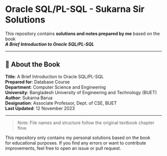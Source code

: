 # Oracle SQL/PL-SQL - Sukarna Sir Solutions

This repository contains **solutions and notes prepared by me** based on the book  
**_A Brief Introduction to Oracle SQL/PL-SQL_**

---

## 📘 About the Book

**Title**: A Brief Introduction to Oracle SQL/PL-SQL  
**Prepared for**: Database Course  
**Department**: Computer Science and Engineering  
**University**: Bangladesh University of Engineering and Technology (BUET)  
**Author**: Sukarna Barua  
**Designation**: Associate Professor, Dept. of CSE, BUET  
**Last Updated**: 12 November 2023

---



> Note: File names and structure follow the original textbook chapter flow.

This repository only contains my personal solutions based on the book  
for educational purposes. If you find any errors or want to contribute improvements, feel free to open an issue or pull request.

